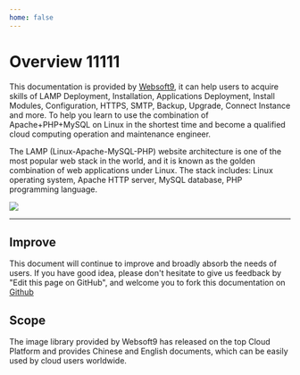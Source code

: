 ```yaml
---
home: false
---
```


# Overview  11111

This documentation is provided by [Websoft9](https://www.websoft9.com/), it can help users to acquire skills of LAMP Deployment, Installation, Applications Deployment, Install Modules, Configuration, HTTPS, SMTP, Backup, Upgrade, Connect Instance and more. To help you learn to use the combination of Apache+PHP+MySQL on Linux in the shortest time and become a qualified cloud computing operation and maintenance engineer.

The LAMP (Linux-Apache-MySQL-PHP) website architecture is one of the most popular web stack in the world, and it is known as the golden combination of web applications under Linux. The stack includes: Linux operating system, Apache HTTP server, MySQL database, PHP programming language.

![](https://libs.websoft9.com/Websoft9/DocsPicture/en/lamp/lamp-imagestacks-websoft9.png)

---

## Improve

This document will continue to improve and broadly absorb the needs of users. If you have good idea, please don't hesitate to give us feedback by "Edit this page on GitHub", and welcome you to fork this documentation on [Github](https://github.com/Websoft9/ansible-lamp)

## Scope

The image library provided by Websoft9 has released on the top Cloud Platform and provides Chinese and English documents, which can be easily used by cloud users worldwide.
